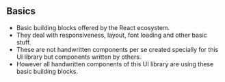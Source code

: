 ## Basics

- Basic building blocks offered by the React ecosystem.
- They deal with responsiveness, layout, font loading and other basic stuff.
- These are not handwritten components per se created specially for this UI library but components written by others.
- However all handwritten components of this UI library are using these basic building blocks.
